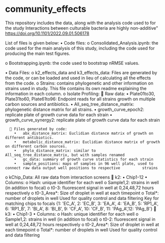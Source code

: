 # community_effects

This repository includes the data, along with the analysis code used to for the study Interactions between culturable bacteria are highly non-additive"  https://doi.org/10.1101/2022.09.01.506178

List of files is given below:
•	Code files:
  o	Consolidated_Analysis.ipynb: the code used for the main analysis of this study, including the code used for producing       the main test figures. 

  o	Bootstrapping.ipynb: the code used to bootstrap nRMSE values.

•	Data Files:
  o	k2_effects_data and k3_effects_data: Files  are generated by the code, or can be loaded and used in lieu of calculating     all the effects from the code. 
  o	Strains: contains phylogenetic and other information on strains used in study. This file contains its own readme           explaining the information in each column.
  o	Isolate Profiling:
    	Raw data:
      • Plate01to30, Plate31to60, Plate61to96: Endpoint reads for all strains growth on multiple carbon sources and                 antibiotics.
      •	All_seq_tree_distance_matrix: phylogenetic distance matrix for all strains.
      •	growth_curve_epoch2: replicate plate of growth curve data for each strain
      •	growth_curve_synergy2: replicate plate of growth curve data for each strain

      	Files generated by code:
        •	abx_distance_matrix: Euclidian distance matrix of growth on different antibiotics.
        •	metabolic_distance_matrix: Euclidian distance matrix of growth on different carbon sources.
        •	phylo_distance_matrix: similar to All_seq_tree_distance_matrix, but with samples renamed 
        •	gc_data: summary of growth curve statistics for each strain
        •	sample_positions: maps of samples in 96 well plate, used to connect raw data output well positions to respective          strains
  o	kChip_Data: All raw data from interaction screens
      	k2:
        •	Chip1-12
        •	Columns:
          o	Hash: unique identifier for each well
          o	Sample1,2: strains in well (in addition to focal)
          o	t0-3: fluorescent signal in well at 0,24,48,72 hours respectively 
          o	t0-3_Area*: Size of droplet in well at each timepoint
          o	Total*: number of droplets in well
          Used for quality control and data filtering
   Key for matching chips to focals {1: 'EC_A', 2: 'EC_B', 3: 'EA_A', 4: 'EA_B', 5: 'RP1_A',   
                                     6: 'RP1_B', 7: 'BI_A', 8: 'BI_B', 9: 'CF_A', 10: 'CF_B',
                                     11: 'PAg_A',12: 'PAg_B'}
      	k3:
        •	Chip1-3
        •	Columns:
          o	Hash: unique identifier for each well
          o	Sample1,2: strains in well (in addition to focal)
          o	t0-2: fluorescent signal in well at 0,24,48,72 hours respectively 
          o	t0-2_Area*: Size of droplet in well at each timepoint
          o	Total*: number of droplets in well
          Used for quality control and data filtering
